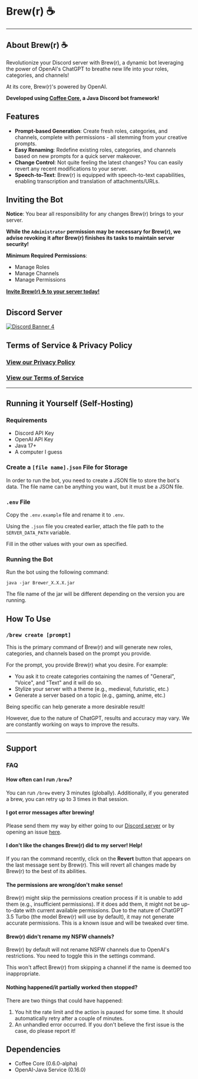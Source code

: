 [discord-invite]: https://asrp.dev/discord

# Brew(r) ☕️

---

## About Brew(r) ☕️

Revolutionize your Discord server with Brew(r), a dynamic bot leveraging the power of OpenAI's ChatGPT to breathe new life into your roles, categories, and channels!

At its core, Brew(r)'s powered by OpenAI.

**Developed using [Coffee Core](https://github.com/AlphaSerpentis/CoffeeCore), a Java Discord bot framework!**

## Features

- **Prompt-based Generation**: Create fresh roles, categories, and channels, complete with permissions - all stemming from your creative prompts.
- **Easy Renaming**: Redefine existing roles, categories, and channels based on new prompts for a quick server makeover.
- **Change Control**: Not quite feeling the latest changes? You can easily revert any recent modifications to your server.
- **Speech-to-Text**: Brew(r) is equipped with speech-to-text capabilities, enabling transcription and translation of attachments/URLs.

## Inviting the Bot

**Notice**: You bear all responsibility for any changes Brew(r) brings to your server.

**While the `Administrator` permission may be necessary for Brew(r), we advise revoking it after Brew(r) finishes its tasks to maintain server security!**

**Minimum Required Permissions**:
- Manage Roles
- Manage Channels
- Manage Permissions

[**Invite Brew(r) ☕️ to your server today!**](https://trybrewr.ai/invite)

## Discord Server
[ ![Discord Banner 4](https://discordapp.com/api/guilds/590215639785013298/widget.png?style=banner4)][discord-invite]

## Terms of Service & Privacy Policy
### [View our Privacy Policy](https://github.com/AlphaSerpentis/Discord-Brewer/blob/master/privacy.md)
### [View our Terms of Service](https://github.com/AlphaSerpentis/Discord-Brewer/blob/master/terms_of_service.md)

---

## Running it Yourself (Self-Hosting)

### Requirements
- Discord API Key
- OpenAI API Key
- Java 17+
- A computer I guess

### Create a `[file name].json` File for Storage
In order to run the bot, you need to create a JSON file to store the bot's data. The file name can be anything you want, but it must be a JSON file.

### `.env` File
Copy the `.env.example` file and rename it to `.env`.

Using the `.json` file you created earlier, attach the file path to the `SERVER_DATA_PATH` variable.

Fill in the other values with your own as specified.

### Running the Bot
Run the bot using the following command:
```shell
java -jar Brewer_X.X.X.jar
```

The file name of the jar will be different depending on the version you are running.

## How To Use

### `/brew create [prompt]`

This is the primary command of Brew(r) and will generate new roles, categories, and channels based on the prompt you provide.

For the prompt, you provide Brew(r) what you desire. For example:
- You ask it to create categories containing the names of "General", "Voice", and "Text" and it will do so.
- Stylize your server with a theme (e.g., medieval, futuristic, etc.)
- Generate a server based on a topic (e.g., gaming, anime, etc.)

Being specific can help generate a more desirable result!

However, due to the nature of ChatGPT, results and accuracy may vary. We are constantly working on ways to improve the results.

---

## Support

### FAQ

#### How often can I run `/brew`?
You can run `/brew` every 3 minutes (globally). Additionally, if you generated a brew, you can retry up to 3 times in that session.

#### I got error messages after brewing!
Please send them my way by either going to our [Discord server][discord-invite] or by opening an issue [here](https://github.com/AlphaSerpentis/Discord-Brewer/issues/new).

#### I don't like the changes Brew(r) did to my server! Help!
If you ran the command recently, click on the **Revert** button that appears on the last message sent by Brew(r). This will revert all changes made by Brew(r) to the best of its abilities.

#### The permissions are wrong/don't make sense!
Brew(r) might skip the permissions creation process if it is unable to add them (e.g., insufficient permissions). If it does add them, it might not be up-to-date with current available permissions. Due to the nature of ChatGPT 3.5 Turbo (the model Brew(r) will use by default), it may not generate accurate permissions. This is a known issue and will be tweaked over time.

#### Brew(r) didn't rename my NSFW channels?
Brew(r) by default will not rename NSFW channels due to OpenAI's restrictions. You need to toggle this in the settings command.

This won't affect Brew(r) from skipping a channel if the name is deemed too inappropriate.

#### Nothing happened/it partially worked then stopped?
There are two things that could have happened:

1. You hit the rate limit and the action is paused for some time. It should automatically retry after a couple of minutes.
2. An unhandled error occurred. If you don't believe the first issue is the case, do please report it!

## Dependencies
- Coffee Core (0.6.0-alpha)
- OpenAI-Java Service (0.16.0)
